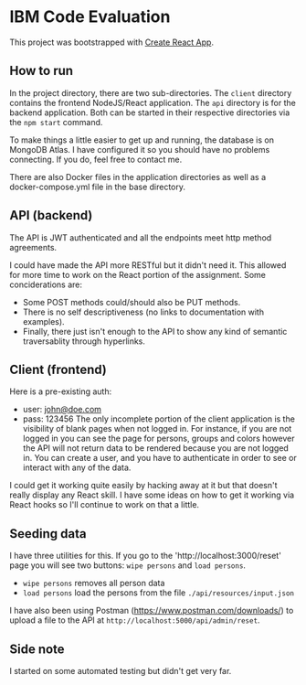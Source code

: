 # IBM Code Evaluation

This project was bootstrapped with [Create React App](https://github.com/facebook/create-react-app).

## How to run

In the project directory, there are two sub-directories. The `client` directory contains the frontend NodeJS/React application.  The `api` directory is for the backend application.  Both can be started in their respective directories via the `npm start` command.

To make things a little easier to get up and running, the database is on MongoDB Atlas.  I have configured it so you should have no problems connecting.  If you do, feel free to contact me. 

There are also Docker files in the application directories as well as a docker-compose.yml file in the base directory.

## API (backend)

The API is JWT authenticated and all the endpoints meet http method agreements.  

I could have made the API more RESTful but it didn't need it.  This allowed for more time to work on the React portion of the assignment.  Some conciderations are:
 - Some POST methods could/should also be PUT methods.
 - There is no self descriptiveness (no links to documentation with examples).
 - Finally, there just isn't enough to the API to show any kind of semantic traversablity through hyperlinks.


## Client (frontend)

Here is a pre-existing auth:
 - user: john@doe.com
 - pass: 123456
The only incomplete portion of the client application is the visibility of blank pages when not logged in.  For instance, if you are not logged in you can see the page for persons, groups and colors however the API will not return data to be rendered because you are not logged in.  You can create a user, and you have to authenticate in order to see or interact with any of the data.

I could get it working quite easily by hacking away at it but that doesn't really display any React skill.  I have some ideas on how to get it working via React hooks so I'll continue to work on that a little.


## Seeding data

I have three utilities for this. If you go to the 'http://localhost:3000/reset' page you will see two buttons: `wipe persons` and `load persons`.
 - `wipe persons` removes all person data
 - `load persons` load the persons from the file `./api/resources/input.json`

I have also been using Postman (https://www.postman.com/downloads/) to upload a file to the API at `http://localhost:5000/api/admin/reset`.


## Side note

I started on some automated testing but didn't get very far.
